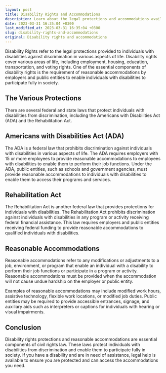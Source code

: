 ```yaml
---
layout: post
title: Disability Rights and Accommodations
description: Learn about the legal protections and accommodations available for individuals with disabilities under civil rights law.
date: 2023-03-31 16:35:04 +0300
last_modified_at: 2023-03-31 16:35:04 +0300
slug: disability-rights-and-accommodations
original: Disability rights and accommodations
---
```


Disability Rights refer to the legal protections provided to individuals with disabilities against discrimination in various aspects of life. Disability rights cover various areas of life, including employment, housing, education, transportation, and voting rights. One of the essential components of disability rights is the requirement of reasonable accommodations by employers and public entities to enable individuals with disabilities to participate fully in society.

## The Various Protections

There are several federal and state laws that protect individuals with disabilities from discrimination, including the Americans with Disabilities Act (ADA) and the Rehabilitation Act. 

## Americans with Disabilities Act (ADA)

The ADA is a federal law that prohibits discrimination against individuals with disabilities in various aspects of life. The ADA requires employers with 15 or more employees to provide reasonable accommodations to employees with disabilities to enable them to perform their job functions. Under the ADA, public entities, such as schools and government agencies, must provide reasonable accommodations to individuals with disabilities to enable them to access their programs and services.

## Rehabilitation Act

The Rehabilitation Act is another federal law that provides protections for individuals with disabilities. The Rehabilitation Act prohibits discrimination against individuals with disabilities in any program or activity receiving federal financial assistance. This law requires employers and public entities receiving federal funding to provide reasonable accommodations to qualified individuals with disabilities.

## Reasonable Accommodations

Reasonable accommodations refer to any modifications or adjustments to a job, environment, or program that enable an individual with a disability to perform their job functions or participate in a program or activity. Reasonable accommodations must be provided when the accommodation will not cause undue hardship on the employer or public entity.

Examples of reasonable accommodations may include modified work hours, assistive technology, flexible work locations, or modified job duties. Public entities may be required to provide accessible entrances, signage, and auxiliary aids such as interpreters or captions for individuals with hearing or visual impairments.

## Conclusion

Disability rights protections and reasonable accommodations are essential components of civil rights law. These laws protect individuals with disabilities from discrimination and enable them to participate fully in society. If you have a disability and are in need of assistance, legal help is available to ensure you are protected and can access the accommodations you need.